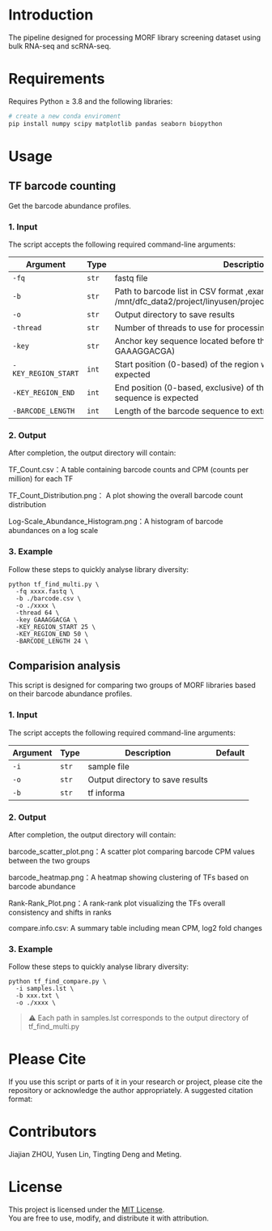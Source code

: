 # Introduction

The pipeline designed for processing MORF library screening dataset using bulk RNA-seq and scRNA-seq.

# Requirements

Requires Python ≥ 3.8 and the following libraries:
```bash
# create a new conda enviroment
pip install numpy scipy matplotlib pandas seaborn biopython
```

# Usage

## TF barcode counting

Get the barcode abundance profiles.

### 1. Input

The script accepts the following required command-line arguments:

| Argument            | Type     | Description                                                                                                  | Default    |
|---------------------|----------|--------------------------------------------------------------------------------------------------------------|------------|
| `-fq`               | `str`    | fastq file                                                                                                   |            |
| `-b`                | `str`    | Path to barcode list in CSV format ,example /mnt/dfc_data2/project/linyusen/project/81_MORF/data/barcode.csv | None       |
| `-o`                | `str`    | Output directory to save results                                                                             |            |
| `-thread`           | `str`    | Number of threads to use for processing                                                                      |            |
| `-key`              | `str`    | Anchor key sequence located before the barcode (e.g., GAAAGGACGA)                                            | GAAAGGACGA |
| `-KEY_REGION_START` | `int`    | Start position (0-based) of the region where the key sequence is expected                                    | 25         |
| `-KEY_REGION_END`   | `int`    | End position (0-based, exclusive) of the region where the key sequence is expected                           | 50         |
| `-BARCODE_LENGTH`   | `int`    | Length of the barcode sequence to extract following the key                                                  | 24         |

### 2. Output

After completion, the output directory will contain:

TF_Count.csv：A table containing barcode counts and CPM (counts per million) for each TF

TF_Count_Distribution.png：	A plot showing the overall barcode count distribution

Log-Scale_Abundance_Histogram.png：A histogram of barcode abundances on a log scale

### 3. Example

Follow these steps to quickly analyse library diversity:
```angular2html
python tf_find_multi.py \
  -fq xxxx.fastq \
  -b ./barcode.csv \
  -o ./xxxx \
  -thread 64 \
  -key GAAAGGACGA \
  -KEY_REGION_START 25 \
  -KEY_REGION_END 50 \
  -BARCODE_LENGTH 24 \
```

## Comparision analysis

This script is designed for comparing two groups of MORF libraries based on their barcode abundance profiles.

### 1. Input

The script accepts the following required command-line arguments:

| Argument            | Type     | Description                      | Default    |
|---------------------|----------|----------------------------------|------------|
| `-i`                | `str`    | sample file                      |            |
| `-o`                | `str`    | Output directory to save results |            |
| `-b`                | `str`    | tf informa                       |            |

### 2. Output

After completion, the output directory will contain:

barcode_scatter_plot.png：A scatter plot comparing barcode CPM values between the two groups

barcode_heatmap.png：A heatmap showing clustering of TFs based on barcode abundance

Rank-Rank_Plot.png：A rank-rank plot visualizing the TFs overall consistency and shifts in ranks

compare.info.csv: A summary table including mean CPM, log2 fold changes

### 3. Example

Follow these steps to quickly analyse library diversity:
```angular2html
python tf_find_compare.py \
  -i samples.lst \
  -b xxx.txt \
  -o ./xxxx \
```
> ⚠️ Each path in samples.lst corresponds to the output directory of tf_find_multi.py


# Please Cite

If you use this script or parts of it in your research or project, please cite the repository or acknowledge the author appropriately. A suggested citation format:


# Contributors

Jiajian ZHOU, Yusen Lin, Tingting Deng and Meting.


# License

This project is licensed under the [MIT License](LICENSE.txt).  
You are free to use, modify, and distribute it with attribution.

